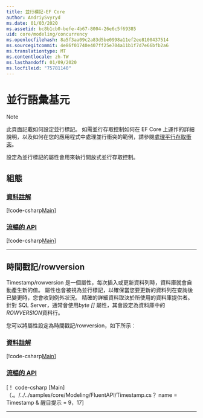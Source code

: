 ```yaml
---
title: 並行標記-EF Core
author: AndriySvyryd
ms.date: 01/03/2020
ms.assetid: bc8b1cb0-befe-4b67-8004-26e6c5f69385
uid: core/modeling/concurrency
ms.openlocfilehash: 8a5f3aa09c2a83d5be0998a11ef2ee8100437514
ms.sourcegitcommit: 4e86f01740e407ff25e704a11b1f7d7e66bfb2a6
ms.translationtype: MT
ms.contentlocale: zh-TW
ms.lasthandoff: 01/09/2020
ms.locfileid: "75781140"
---
```

# <a name="concurrency-tokens"></a>並行語彙基元

> [!NOTE]
> 此頁面記載如何設定並行標記。 如需並行存取控制如何在 EF Core 上運作的詳細說明，以及如何在您的應用程式中處理並行衝突的範例，請參閱[處理平行存取衝突](../saving/concurrency.md)。

設定為並行標記的屬性會用來執行開放式並行存取控制。

## <a name="configuration"></a>組態

### <a name="data-annotationstabdata-annotations"></a>[資料註解](#tab/data-annotations)

[!code-csharp[Main](../../../samples/core/Modeling/DataAnnotations/Concurrency.cs?name=Concurrency&highlight=5)]

### <a name="fluent-apitabfluent-api"></a>[流暢的 API](#tab/fluent-api)

[!code-csharp[Main](../../../samples/core/Modeling/FluentAPI/Concurrency.cs?name=Concurrency&highlight=5)]

***

## <a name="timestamprowversion"></a>時間戳記/rowversion

Timestamp/rowversion 是一個屬性，每次插入或更新資料列時，資料庫就會自動產生新的值。 屬性也會被視為並行標記，以確保當您要更新的資料列在查詢後已變更時，您會收到例外狀況。 精確的詳細資料取決於所使用的資料庫提供者。針對 SQL Server，通常會使用*byte []* 屬性，其會設定為資料庫中的*ROWVERSION*資料行。

您可以將屬性設定為時間戳記/rowversion，如下所示：

### <a name="data-annotationstabdata-annotations"></a>[資料註解](#tab/data-annotations)

[!code-csharp[Main](../../../samples/core/Modeling/DataAnnotations/Timestamp.cs?name=Timestamp&highlight=7)]

### <a name="fluent-apitabfluent-api"></a>[流暢的 API](#tab/fluent-api)

[！ code-csharp [Main] （.。/../../samples/core/Modeling/FluentAPI/Timestamp.cs？ name = Timestamp & 醒目提示 = 9，17]

***
